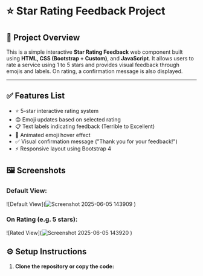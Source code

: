 # ⭐ Star Rating Feedback Project

## 📌 Project Overview

This is a simple interactive **Star Rating Feedback** web component built using **HTML, CSS (Bootstrap + Custom)**, and **JavaScript**. It allows users to rate a service using 1 to 5 stars and provides visual feedback through emojis and labels. On rating, a confirmation message is also displayed.

---

## ✅ Features List

- ⭐ 5-star interactive rating system
- 😊 Emoji updates based on selected rating
- 📋 Text labels indicating feedback (Terrible to Excellent)
- 🎨 Animated emoji hover effect
- ✅ Visual confirmation message ("Thank you for your feedback!")
- ⚡ Responsive layout using Bootstrap 4



## 🖼️ Screenshots

### Default View:
![Default View](![Screenshot 2025-06-05 143909](https://github.com/user-attachments/assets/17c4403a-66d0-47cf-a902-e573c0f3aea1)
)

### On Rating (e.g. 5 stars):
![Rated View](![Screenshot 2025-06-05 143920](https://github.com/user-attachments/assets/32b34ead-e9a2-4273-9470-79e095bf5ade)
)



## ⚙️ Setup Instructions

1. **Clone the repository or copy the code:**
